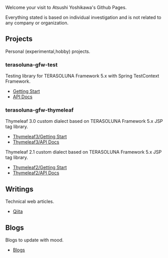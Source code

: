 Welcome your visit to Atsushi Yoshikawa's Github Pages.

Everything stated is based on individual investigation and is not related to any company or organization.

## Projects

Personal (experimental,hobby) projects.

### terasoluna-gfw-test
Testing library for TERASOLUNA Framework 5.x with Spring TestContext Framework.
* [Getting Start](https://github.com/yoshikawaa/terasoluna-gfw-test)
* [API Docs](/apidocs/io/github/yoshikawaa/gfw/terasoluna-gfw-test/5.0.0-SNAPSHOT/index.html)

### terasoluna-gfw-thymeleaf
Thymeleaf 3.0 custom dialect based on TERASOLUNA Framework 5.x JSP tag library.
* [Thymeleaf3/Getting Start](https://github.com/yoshikawaa/terasoluna-gfw-thymeleaf)
* [Thymeleaf3/API Docs](/apidocs/io/github/yoshikawaa/gfw/thymeleaf-extras-terasoluna-gfw/3.0.0-SNAPSHOT/index.html)

Thymeleaf 2.1 custom dialect based on TERASOLUNA Framework 5.x JSP tag library.
* [Thymeleaf2/Getting Start](https://github.com/yoshikawaa/terasoluna-gfw-thymeleaf/tree/thymeleaf2)
* [Thymeleaf2/API Docs](/apidocs/io/github/yoshikawaa/gfw/thymeleaf-extras-terasoluna-gfw/2.0.0-SNAPSHOT/index.html)

## Writings

Technical web articles.

* [Qiita](https://qiita.com/yoshikawaa)

## Blogs

Blogs to update with mood.

* [Blogs](/blogs/overview)
